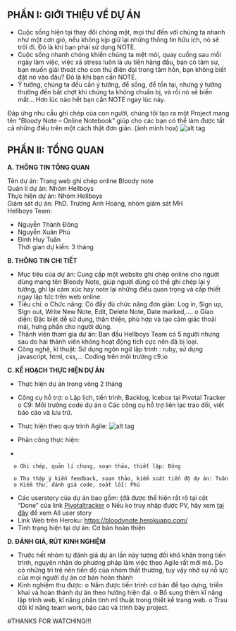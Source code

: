 ##	PHẦN I: GIỚI THIỆU VỀ DỰ ÁN
- Cuộc sống hiện tại thay đổi chóng mặt, mọi thứ đến với chúng ta nhanh như một cơn gió, nếu không kịp giữ lại những thông tin hữu ích, nó sẽ trôi đi. Đó là khi bạn phải sử dụng NOTE.
- Cuộc sống nhanh chóng khiến chúng ta mệt mỏi, quay cuồng sau mỗi ngày làm việc, việc xả stress luôn là ưu tiên hàng đầu, bạn có tâm sự, bạn muốn giải thoát cho con thú điên dại trong tâm hồn, bạn không biết đặt nó vào đâu? Đó là khi bạn cần NOTE.
- Ý tưởng, chúng ta đều cần ý tưởng, để sống, để tồn tại, nhưng ý tưởng thường đến bất chợt khi chúng ta không chuẩn bị, và rồi nó sẽ biến mất… Hơn lúc nào hết bạn cần NOTE ngay lúc này.

Đáp ứng nhu cầu ghi chép của con người, chúng tôi tạo ra một Project mang tên “Bloody Note – Online Notebook” giúp cho các bạn có thể làm được tất cả những điều trên một cách thật đơn giản. 
(ảnh minh họa)
![alt tag](https://c4.staticflickr.com/8/7629/27154353931_9307d988d3_c.jpg)


## PHẦN II: TỔNG QUAN 
**A. THÔNG TIN TỔNG QUAN** 

Tên dự án:  Trang web ghi chép online Bloody note  
Quản lí dự án: Nhóm Hellboys  
Thực hiện dự án: Nhóm Hellboys  
Giám sát dự án: PhD. Trương Anh Hoàng, nhóm giám sát MH  
  Hellboys Team:  
  -	Nguyễn Thành Đông  
  -	Nguyễn Xuân Phú  
  -	Đinh Huy Tuân  
  Thời gian dự kiến: 3 tháng  

**B. THÔNG TIN CHI TIẾT**
  -	Mục tiêu của dự án: Cung cấp một website ghi chép online cho người dùng mang tên Bloody Note, giúp người dùng có thể ghi chép lại ý tưởng, ghi lại cảm xúc hay note lại những điều quan trọng và cấp thiết ngay lập tức trên web online.  
  -	Tiêu chí: 
    o	Chức năng: Có đầy đủ chức năng đơn giản: Log in, Sign up, Sign out, Write New Note, Edit, Delete Note, Date marked,….
    o	Giao diện: Đặc biệt dễ sử dụng, thân thiện, phù hợp và tạo cảm giác thoải mái, hưng phấn cho người dùng.
  -	Thành viên tham gia dự án: Ban đầu Hellboys Team có 5 người nhưng sau do hai thành viên không hoạt động tích cực nên đã bị loại.
  -	Công nghệ, kĩ thuật: Sử dụng ngôn ngữ lập trình : ruby, sử dụng javascript, html, css,…  Coding trên môi trường c9.io  

**C. KẾ HOẠCH THỰC HIỆN DỰ ÁN**
  -	Thực hiện dự án trong vòng 2 tháng
  -	Công cụ hỗ trợ: 
    o	Lập lịch, tiến trình, Backlog, Icebox tại Pivotal Tracker
    o	C9: Môi trường code dự án
    o	Các công cụ hỗ trợ liên lạc trao đổi, viết báo cáo và lưu trữ.
  -	Thực hiện theo quy trình Agile:
![alt tag](http://www.screenmedia.co.uk/media/135946/agile-methodolody_695x260.jpg)

  -	Phân công thực hiện:
  -	

      o	Ghi chép, quản lí chung, soạn thảo, thiết lập: Đông
  	  
  	  o	Thu thập ý kiến feedback, soạn thảo, kiểm soát tiến độ dự án: Tuân
  	  o	Kiểm thử, đánh giá code, soát lỗi: Phú
  -	Các userstory của dự án bao gồm: 
(đã được thể hiện rất rõ tại cột “Done” của link [Pivotaltracker](https://www.pivotaltracker.com/n/projects/1572825) 
    o	Nếu ko truy nhập được PV, hãy xem [tại đây](https://goo.gl/szsJhC) để xem All user story
  - Link Web trên Heroku: https://bloodynote.herokuapp.com/
  -	Tình trạng hiện tại dự án: Cơ bản hoàn thiện

**D. ĐÁNH GIÁ, RÚT KINH NGHIỆM**
  -	Trước hết nhóm tự đánh giá dự án lần này tương đối khó khăn trong tiến trình, nguyên nhân do phương pháp làm việc theo Agile rất mới mẻ. Do có những trì trệ nên tiến độ của nhóm thất thương, tuy vậy nhờ sự nỗ lực của mọi người dự án cơ bản hoàn thành
  -	Kinh nghiệm thu được:
    o	Nắm được tiến trình cơ bản để tạo dựng, triển khai và hoàn thành dự án theo hướng hiện đại.
    o	Bổ sung thêm kĩ năng lập trình web, kĩ năng phân tính mĩ thuật trong thiết kế trang web.
    o	Trau dồi kĩ năng team work, báo cáo và trình bày project.



#THANKS FOR WATCHING!!!

